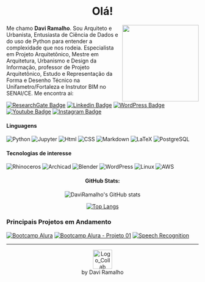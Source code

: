 <h1 align = "center"> Olá! </h1>


<a href="http://collab.arq.br">
	<img width=200 align="right" src="http://collab.arq.br/images/GF_collab.gif">
</a>

Me chamo **Davi Ramalho**. Sou Arquiteto e Urbanista, Entusiasta de Ciência de Dados e do uso de Python para entender a complexidade que nos rodeia. Especialista em Projeto Arquitetônico, Mestre em Arquitetura, Urbanismo e Design da Informação, professor de Projeto Arquitetônico, Estudo e Representação da Forma e Desenho Técnico na Unifametro/Fortaleza e Instrutor BIM no SENAI/CE. Me encontra ai:
  
[![ResearchGate Badge](https://img.shields.io/badge/-DaviAndrade-gray?style=flat&labelColor=00CCBB&logo=ResearchGate&logoColor=white&link=https://www.researchgate.net/profile/Davi-Andrade)](https://www.researchgate.net/profile/Davi-Andrade)
[![Linkedin Badge](https://img.shields.io/badge/-arqdaviramalho-gray?style=flat&labelColor=0A66C2&logo=Linkedin&logoColor=white&link=https://www.linkedin.com/in/arqdaviramalho)](https://www.linkedin.com/in/arqdaviramalho)
[![WordPress Badge](https://img.shields.io/badge/-collab.arq.br-gray?style=flat&labelColor=21759B&logo=WordPress&logoColor=white&link=https://www.collab.arq.br)](https://www.collab.arq.br)
[![Youtube Badge](https://img.shields.io/badge/-davirrandrade-gray?style=flat&labelColor=FF0000&logo=youtube&logoColor=white&link=https://www.youtube.com/user/davirrandrade)](https://www.youtube.com/user/davirrandrade)
[![Instagram Badge](https://img.shields.io/badge/-daviramalho_arq-gray?style=flat&labelColor=E4405F&logo=Instagram&logoColor=white&link=https://www.instagram.com/daviramalho_arq/)](https://www.instagram.com/daviramalho_arq/)

#### Linguagens

![Python](https://img.shields.io/badge/-Python-000?&logo=Python&logoColor=white&color=gray)
![Jupyter](https://img.shields.io/badge/-Jupyter-000?&logo=Jupyter&logoColor=white&color=gray)
![Html](https://img.shields.io/badge/-Html-000?&logo=html5&logoColor=white&color=gray)
![CSS](https://img.shields.io/badge/-CSS-000?&logo=CSS3&color=gray)
![Markdown](https://img.shields.io/badge/-Markdown-000?&logo=Markdown&color=gray)
![LaTeX](https://img.shields.io/badge/-LaTeX-000?&logo=LaTeX&color=gray)
![PostgreSQL](https://img.shields.io/badge/-PostgreSQL-000?&logo=PostgreSQL&logoColor=white&color=gray)

#### Tecnologias de interesse

![Rhinoceros](https://img.shields.io/badge/-Rhino3D-000?&logo=Rhinoceros&color=gray)
![Archicad](https://img.shields.io/badge/-Archicad-000?&logo=Archicad&color=gray)
![Blender](https://img.shields.io/badge/-Blender-000?&logo=Blender&color=gray)
![WordPress](https://img.shields.io/badge/-WordPress-000?&logo=WordPress&color=gray)
![Linux](https://img.shields.io/badge/-Linux-000?&logo=Linux&logoColor=white&color=gray)
![AWS](https://img.shields.io/badge/-AWS-000?&logo=Amazon-AWS&logoColor=white&color=gray)

<div align = "center">

#### GitHub Stats:

![DaviRamalho's GitHub stats](https://github-readme-stats.vercel.app/api?username=daviramalho&theme=nord&show_icons=true&count_private=true)

[![Top Langs](https://github-readme-stats.vercel.app/api/top-langs/?username=daviramalho&theme=nord&show_icons=true&count_private=true)](https://github.com/daviramalho/github-readme-stats)

</div>

### Principais Projetos em Andamento

[![Bootcamp Alura](https://github-readme-stats.vercel.app/api/pin/?username=daviramalho&repo=Bootcamp-DS2-Alura&theme=nord&show_icons=true)](https://github.com/daviramalho/Bootcamp-DS2-Alura)
[![Bootcamp Alura - Projeto 01](https://github-readme-stats.vercel.app/api/pin/?username=daviramalho&repo=Bootcamp-DS2-Alura-Projeto_01&theme=nord&show_icons=true)](https://github.com/daviramalho/Bootcamp-DS2-Alura-Projeto_01)
[![Speech Recognition](https://github-readme-stats.vercel.app/api/pin/?username=daviramalho&repo=Speech-Recognition&theme=nord&show_icons=true)](https://github.com/daviramalho/Speech-Recognition)

------

<div align = "center">
	<div>
		<a href="http://collab.arq.br">
		<img src = "http://collab.arq.br/images/logo_orange.jpg" alt = "Logo_Collab" width = "50" />
		</a>
	</div>
by Davi Ramalho
</div>
